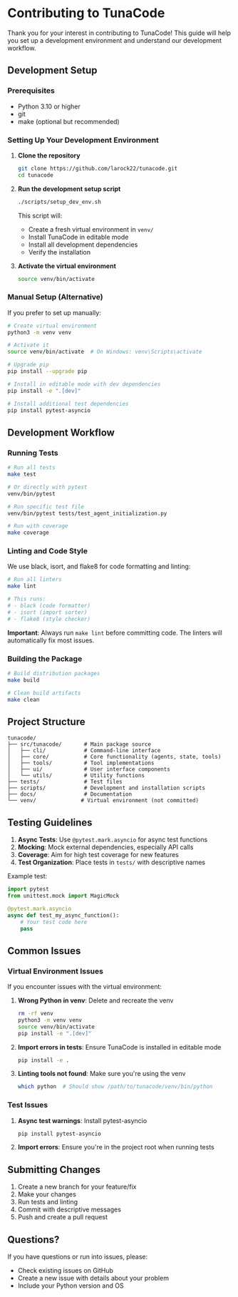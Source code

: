 # Contributing to TunaCode

Thank you for your interest in contributing to TunaCode! This guide will help you set up a development environment and understand our development workflow.

## Development Setup

### Prerequisites

- Python 3.10 or higher
- git
- make (optional but recommended)

### Setting Up Your Development Environment

1. **Clone the repository**
   ```bash
   git clone https://github.com/larock22/tunacode.git
   cd tunacode
   ```

2. **Run the development setup script**
   ```bash
   ./scripts/setup_dev_env.sh
   ```

   This script will:
   - Create a fresh virtual environment in `venv/`
   - Install TunaCode in editable mode
   - Install all development dependencies
   - Verify the installation

3. **Activate the virtual environment**
   ```bash
   source venv/bin/activate
   ```

### Manual Setup (Alternative)

If you prefer to set up manually:

```bash
# Create virtual environment
python3 -m venv venv

# Activate it
source venv/bin/activate  # On Windows: venv\Scripts\activate

# Upgrade pip
pip install --upgrade pip

# Install in editable mode with dev dependencies
pip install -e ".[dev]"

# Install additional test dependencies
pip install pytest-asyncio
```

## Development Workflow

### Running Tests

```bash
# Run all tests
make test

# Or directly with pytest
venv/bin/pytest

# Run specific test file
venv/bin/pytest tests/test_agent_initialization.py

# Run with coverage
make coverage
```

### Linting and Code Style

We use black, isort, and flake8 for code formatting and linting:

```bash
# Run all linters
make lint

# This runs:
# - black (code formatter)
# - isort (import sorter)
# - flake8 (style checker)
```

**Important**: Always run `make lint` before committing code. The linters will automatically fix most issues.

### Building the Package

```bash
# Build distribution packages
make build

# Clean build artifacts
make clean
```

## Project Structure

```
tunacode/
├── src/tunacode/       # Main package source
│   ├── cli/            # Command-line interface
│   ├── core/           # Core functionality (agents, state, tools)
│   ├── tools/          # Tool implementations
│   ├── ui/             # User interface components
│   └── utils/          # Utility functions
├── tests/              # Test files
├── scripts/            # Development and installation scripts
├── docs/               # Documentation
└── venv/              # Virtual environment (not committed)
```

## Testing Guidelines

1. **Async Tests**: Use `@pytest.mark.asyncio` for async test functions
2. **Mocking**: Mock external dependencies, especially API calls
3. **Coverage**: Aim for high test coverage for new features
4. **Test Organization**: Place tests in `tests/` with descriptive names

Example test:
```python
import pytest
from unittest.mock import MagicMock

@pytest.mark.asyncio
async def test_my_async_function():
    # Your test code here
    pass
```

## Common Issues

### Virtual Environment Issues

If you encounter issues with the virtual environment:

1. **Wrong Python in venv**: Delete and recreate the venv
   ```bash
   rm -rf venv
   python3 -m venv venv
   source venv/bin/activate
   pip install -e ".[dev]"
   ```

2. **Import errors in tests**: Ensure TunaCode is installed in editable mode
   ```bash
   pip install -e .
   ```

3. **Linting tools not found**: Make sure you're using the venv
   ```bash
   which python  # Should show /path/to/tunacode/venv/bin/python
   ```

### Test Issues

1. **Async test warnings**: Install pytest-asyncio
   ```bash
   pip install pytest-asyncio
   ```

2. **Import errors**: Ensure you're in the project root when running tests

## Submitting Changes

1. Create a new branch for your feature/fix
2. Make your changes
3. Run tests and linting
4. Commit with descriptive messages
5. Push and create a pull request

## Questions?

If you have questions or run into issues, please:
- Check existing issues on GitHub
- Create a new issue with details about your problem
- Include your Python version and OS